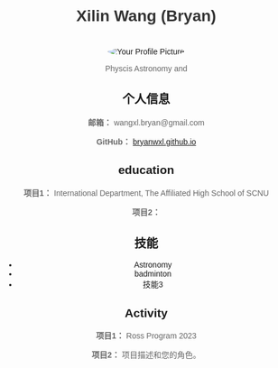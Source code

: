 <!DOCTYPE html>
<html lang="en">
<head>
  <meta charset="UTF-8">
  <meta name="viewport" content="width=device-width, initial-scale=1.0">
  <title>Xilin Wang</title>
  <style>
    body {
      font-family: Arial, sans-serif;
      text-align: center;
      margin: 50px;
    }
    h1 {
      color: #333;
    }
    p {
      color: #666;
    }
    img {
      max-width: 100%;
      height: auto;
      border-radius: 50%;
      margin-top: 20px;
    }
  </style>
</head>
<body>

  <h1>Xilin Wang (Bryan)</h1>

  <img src="your_profile_picture.jpg" alt="Your Profile Picture">

  <p>Physcis Astronomy and </p>

  <h2>个人信息</h2>

  <p><strong>邮箱：</strong> wangxl.bryan@gmail.com</p>
  <p><strong>GitHub：</strong> <a href="https://github.com/yourusername" target="_blank">bryanwxl.github.io</a></p>

  <h2>education</h2>

  <p><strong>项目1：</strong> International Department, The Affiliated High School of SCNU</p>
  <p><strong>项目2：</strong> </p>


  <!-- 可以添加更多部分，如教育经历、工作经验等 -->


  <h2>技能</h2>

  <ul>
    <li>Astronomy</li>
    <li>badminton</li>
    <li>技能3</li>
  </ul>

  <h2>Activity</h2>

  <p><strong>项目1：</strong> Ross Program 2023</p>
  <p><strong>项目2：</strong> 项目描述和您的角色。</p>
  <!-- 在此添加更多项目经验 -->

  <!-- 可以添加更多部分，如教育经历、工作经验等 -->

  <script>
    // 可以在这里添加 JavaScript 代码，实现一些交互功能，或者留空不添加。
  </script>

</body>
</html>
